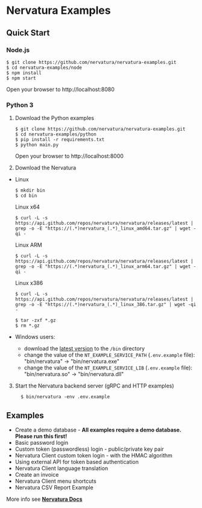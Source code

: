 # Nervatura Examples

## Quick Start

### Node.js

```
$ git clone https://github.com/nervatura/nervatura-examples.git
$ cd nervatura-examples/node
$ npm install
$ npm start
```
Open your browser to http://localhost:8080

### Python 3

1. Download the Python examples

    ```
    $ git clone https://github.com/nervatura/nervatura-examples.git
    $ cd nervatura-examples/python
    $ pip install -r requirements.txt
    $ python main.py
    ```
    Open your browser to http://localhost:8000

2. Download the Nervatura

  - Linux
    ```
    $ mkdir bin
    $ cd bin
    ```
    Linux x64
    ```
    $ curl -L -s https://api.github.com/repos/nervatura/nervatura/releases/latest | grep -o -E "https://(.*)nervatura_(.*)_linux_amd64.tar.gz" | wget -qi -
    ```
    Linux ARM
    ```
    $ curl -L -s https://api.github.com/repos/nervatura/nervatura/releases/latest | grep -o -E "https://(.*)nervatura_(.*)_linux_arm64.tar.gz" | wget -qi -
    ```
    Linux x386
    ```
    $ curl -L -s https://api.github.com/repos/nervatura/nervatura/releases/latest | grep -o -E "https://(.*)nervatura_(.*)_linux_386.tar.gz" | wget -qi -
    ```
    ```
    $ tar -zxf *.gz
    $ rm *.gz
    ```

  - Windows users:
    - download the [latest version](https://github.com/nervatura/nervatura/releases/latest) to the `/bin` directory
    - change the value of the `NT_EXAMPLE_SERVICE_PATH` (`.env.example` file): "bin/nervatura" -> "bin/nervatura.exe"
    - change the value of the `NT_EXAMPLE_SERVICE_LIB` (`.env.example` file): "bin/nervatura.so" -> "bin/nervatura.dll"

3. Start the Nervatura backend server (gRPC and HTTP examples)

    ```
      $ bin/nervatura -env .env.example
    ```

## Examples

- Create a demo database - **All examples require a demo database. Please run this first!**
- Basic password login
- Custom token (passwordless) login - public/private key pair
- Nervatura Client custom token login - with the HMAC algorithm
- Using external API for token based authentication
- Nervatura Client language translation
- Create an invoice
- Nervatura Client menu shortcuts
- Nervatura CSV Report Example

More info see [**Nervatura Docs**](https://nervatura.github.io/nervatura/docs)
